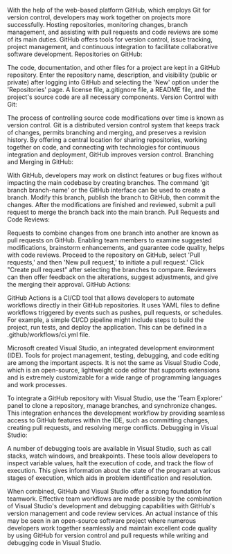 With the help of the web-based platform GitHub, which employs Git for version control, developers may work together on projects more successfully. Hosting repositories, monitoring changes, branch management, and assisting with pull requests and code reviews are some of its main duties. GitHub offers tools for version control, issue tracking, project management, and continuous integration to facilitate collaborative software development.
Repositories on GitHub:

The code, documentation, and other files for a project are kept in a GitHub repository. Enter the repository name, description, and visibility (public or private) after logging into GitHub and selecting the 'New' option under the 'Repositories' page. A license file, a.gitignore file, a README file, and the project's source code are all necessary components.
Version Control with Git:

The process of controlling source code modifications over time is known as version control. Git is a distributed version control system that keeps track of changes, permits branching and merging, and preserves a revision history. By offering a central location for sharing repositories, working together on code, and connecting with technologies for continuous integration and deployment, GitHub improves version control.
Branching and Merging in GitHub:

With GitHub, developers may work on distinct features or bug fixes without impacting the main codebase by creating branches. The command 'git branch branch-name' or the GitHub interface can be used to create a branch. Modify this branch, publish the branch to GitHub, then commit the changes. After the modifications are finished and reviewed, submit a pull request to merge the branch back into the main branch.
Pull Requests and Code Reviews:

Requests to combine changes from one branch into another are known as pull requests on GitHub. Enabling team members to examine suggested modifications, brainstorm enhancements, and guarantee code quality, helps with code reviews. Proceed to the repository on GitHub, select 'Pull requests,' and then 'New pull request,' to initiate a pull request.' Click "Create pull request" after selecting the branches to compare. Reviewers can then offer feedback on the alterations, suggest adjustments, and give the merging their approval.
GitHub Actions:

GitHub Actions is a CI/CD tool that allows developers to automate workflows directly in their GitHub repositories. It uses YAML files to define workflows triggered by events such as pushes, pull requests, or schedules. For example, a simple CI/CD pipeline might include steps to build the project, run tests, and deploy the application. This can be defined in a .github/workflows/ci.yml file.

Microsoft created Visual Studio, an integrated development environment (IDE). Tools for project management, testing, debugging, and code editing are among the important aspects. It is not the same as Visual Studio Code, which is an open-source, lightweight code editor that supports extensions and is extremely customizable for a wide range of programming languages and work processes.

To integrate a GitHub repository with Visual Studio, use the 'Team Explorer' panel to clone a repository, manage branches, and synchronize changes. This integration enhances the development workflow by providing seamless access to GitHub features within the IDE, such as committing changes, creating pull requests, and resolving merge conflicts.
Debugging in Visual Studio:

A number of debugging tools are available in Visual Studio, such as call stacks, watch windows, and breakpoints. These tools allow developers to inspect variable values, halt the execution of code, and track the flow of execution. This gives information about the state of the program at various stages of execution, which aids in problem identification and resolution.

When combined, GitHub and Visual Studio offer a strong foundation for teamwork. Effective team workflows are made possible by the combination of Visual Studio's development and debugging capabilities with GitHub's version management and code review services. An actual instance of this may be seen in an open-source software project where numerous developers work together seamlessly and maintain excellent code quality by using GitHub for version control and pull requests while writing and debugging code in Visual Studio.
